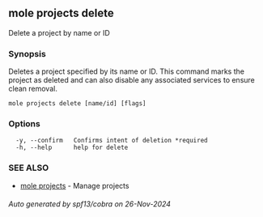 ## mole projects delete

Delete a project by name or ID

### Synopsis

Deletes a project specified by its name or ID. 
This command marks the project as deleted and can also disable any 
associated services to ensure clean removal.

```
mole projects delete [name/id] [flags]
```

### Options

```
  -y, --confirm   Confirms intent of deletion *required
  -h, --help      help for delete
```

### SEE ALSO

* [mole projects](mole_projects.md)	 - Manage projects

###### Auto generated by spf13/cobra on 26-Nov-2024
